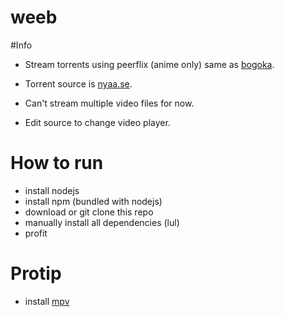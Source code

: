 # weeb

#Info

- Stream torrents using peerflix (anime only) same as [bogoka](https://github.com/zerdnem/bogoka). 

- Torrent source is [nyaa.se](http://nyaa.se). 

- Can't stream multiple video files for now.

- Edit source to change video player.

# How to run

- install nodejs
- install npm (bundled with nodejs)
- download or git clone this repo
- manually install all dependencies (lul)
- profit

# Protip

- install [mpv](https://mpv.io/)
